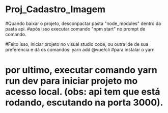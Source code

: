 # Proj_Cadastro_Imagem

#Quando baixar o projeto, desconpactar pasta "node_modules" dentro da pasta api.
#após isso executar comando "npm start" no prompt de comando. 

#Feito isso, iniciar projeto no visual studio code, ou outra ide de sua preferencia e dá os comandos: yarn add @vue/cli
#para instalar o yarn
# por ultimo, executar comando yarn run dev para iniciar projeto mo acesso local. (obs: api tem que está rodando, escutando na porta 3000).
